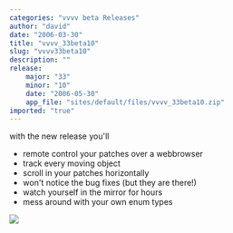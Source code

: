 ```yaml
---
categories: "vvvv beta Releases"
author: "david"
date: "2006-03-30"
title: "vvvv_33beta10"
slug: "vvvv33beta10"
description: ""
release: 
    major: "33"
    minor: "10"
    date: "2006-05-30"
    app_file: "sites/default/files/vvvv_33beta10.zip"
imported: "true"
---
```



<!--{SPLIT()}-->




with the new release you'll 

* remote control your patches over a webbrowser 
* track every moving object 
* scroll in your patches horizontally
* won't notice the bug fixes (but they are there!)
* watch yourself in the mirror for hours
* mess around with your own enum types

<!--~~~-->
![](56.jpg) 
<!--{SPLIT}-->
